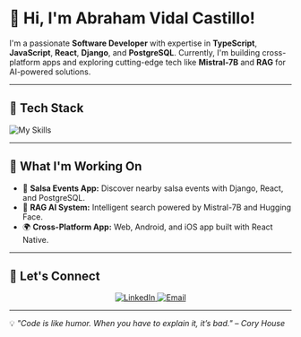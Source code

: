 # 👋 Hi, I'm Abraham Vidal Castillo!

I'm a passionate **Software Developer** with expertise in **TypeScript**, **JavaScript**, **React**, **Django**, and **PostgreSQL**. Currently, I'm building cross-platform apps and exploring cutting-edge tech like **Mistral-7B** and **RAG** for AI-powered solutions.

---

## 🔧 **Tech Stack**
![My Skills](https://skillicons.dev/icons?i=python,typescript,javascript,react,django,postgresql,mysql,git,linux,docker,aws&theme=light)

---

## 🚀 **What I'm Working On**
- 🕺 **Salsa Events App:** Discover nearby salsa events with Django, React, and PostgreSQL.
- 🤖 **RAG AI System:** Intelligent search powered by Mistral-7B and Hugging Face.
- 🌍 **Cross-Platform App:** Web, Android, and iOS app built with React Native.

---

## 🤝 **Let's Connect**
<p align="center">
<a href="https://linkedin.com/in/abrah926" target="_blank">
    <img src="https://img.shields.io/badge/LinkedIn-0A66C2?style=for-the-badge&logo=linkedin&logoColor=white" alt="LinkedIn">
</a>
<a href="mailto:abrahamvidalcastillo2@gmail.com" target="_blank">
    <img src="https://img.shields.io/badge/Email-D14836?style=for-the-badge&logo=gmail&logoColor=white" alt="Email">
</a>
</p>

</a>
</p>

---

💡 *"Code is like humor. When you have to explain it, it’s bad." – Cory House*
